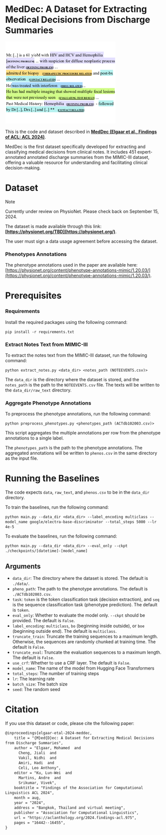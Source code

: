 # MedDec: A Dataset for Extracting Medical Decisions from Discharge Summaries

![MedDec](assets/figure.png)

This is the code and dataset described in **[MedDec (Elgaar et al., Findings of ACL: ACL 2024)](https://aclanthology.org/2024.findings-acl.975/)**.

MedDec is the first dataset specifically developed for extracting and classifying medical decisions from clinical notes. It includes 451 expert-annotated annotated discharge summaries from the MIMIC-III dataset, offering a valuable resource for understanding and facilitating clinical decision-making.

# Dataset

> [!NOTE]
> Currently under review on PhysioNet. Please check back on September 15, 2024.

The dataset is made available through this link: **[https://physionet.org/TBD](https://physionet.org/)**.

The user must sign a data usage agreement before accessing the dataset.

### Phenotypes Annotations

The phenotype annotations used in the paper are available here: [https://physionet.org/content/phenotype-annotations-mimic/1.20.03/](https://physionet.org/content/phenotype-annotations-mimic/1.20.03/).

# Prerequisites

### Requirements

Install the required packages using the following command:
```
pip install -r requirements.txt
```

### Extract Notes Text from MIMIC-III

To extract the notes text from the MIMIC-III dataset, run the following command:
```
python extract_notes.py <data_dir> <notes_path (NOTEEVENTS.csv)>
```
The `data_dir` is the directory where the dataset is stored, and the `notes_path` is the path to the `NOTEEVENTS.csv` file. The texts will be written to the `data_dir/raw_text` directory.


### Aggregate Phenotype Annotations

To preprocess the phenotype annotations, run the following command:
```
python preprocess_phenotypes.py <phenotypes_path (ACTdb102003.csv)>
```
This script aggregates the multiple annotations per row from the phenotype annotations to a single label.

The `phenotypes_path` is the path to the phenotype annotations. The aggregated annotations will be written to `phenos.csv` in the same directory as the input file.

# Running the Baselines

The code expects `data`, `raw_text`, and `phenos.csv` to be in the `data_dir` directory.

To train the baselines, run the following command:
```
python main.py --data_dir <data_dir> --label_encoding multiclass --model_name google/electra-base-discriminator --total_steps 5000 --lr 4e-5
```

To evaluate the baselines, run the following command:
```
python main.py --data_dir <data_dir> --eval_only --ckpt ./checkpoints/[datetime]-[model_name]
```

## Arguments

- `data_dir`: The directory where the dataset is stored. The default is `./data/`.
- `pheno_path`: The path to the phenotype annotations. The default is `./ACTdb102003.csv`.
- `task`: `token` is the token classification task (decision extraction), and `seq` is the sequence classification task (phenotype prediction). The default is `token`.
- `eval_only`: Whether to evaluate the model only. `--ckpt` should be provided. The default is `False`.
- `label_encoding`: `multiclass`, `bo` (beginning inside outside), or `boe` (beginning outside end). The default is `multiclass`.
- `truncate_train`: Truncate the training sequences to a maximum length. Otherwise, the sequences are randomly chunked at training time. The default is `False`.
- `truncate_eval`: Truncate the evaluation sequences to a maximum length. The default is `False`.
- `use_crf`: Whether to use a CRF layer. The default is `False`.
- `model_name`: The name of the model from Hugging Face Transformers
- `total_steps`: The number of training steps
- `lr`: The learning rate
- `batch_size`: The batch size
- `seed`: The random seed



# Citation

If you use this dataset or code, please cite the following paper:

```
@inproceedings{elgaar-etal-2024-meddec,
    title = "{M}ed{D}ec: A Dataset for Extracting Medical Decisions from Discharge Summaries",
    author = "Elgaar, Mohamed  and
      Cheng, Jiali  and
      Vakil, Nidhi  and
      Amiri, Hadi  and
      Celi, Leo Anthony",
    editor = "Ku, Lun-Wei  and
      Martins, Andre  and
      Srikumar, Vivek",
    booktitle = "Findings of the Association for Computational Linguistics ACL 2024",
    month = aug,
    year = "2024",
    address = "Bangkok, Thailand and virtual meeting",
    publisher = "Association for Computational Linguistics",
    url = "https://aclanthology.org/2024.findings-acl.975",
    pages = "16442--16455",
}
```
